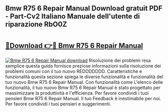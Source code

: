 ## Bmw R75 6 Repair Manual Download gratuit PDF - Part-Cv2 Italiano Manuale dell'utente di riparazione RbO0Z

# <h2><a href="http://dfe5qy.blite.top/?on=Bmw+R75+6+Repair+Manual">🔗Download 👉🔴 Bmw R75 6 Repair Manual</a></h2>

[![Bmw R75 6 Repair Manual download](https://i.imgur.com/lujVjoI.png)](http://dfe5qy.blite.top/?on=Bmw+R75+6+Repair+Manual)
Risoluzione dei problemi resa semplice questa guida fornisce preziose informazioni sulla risoluzione dei problemi comuni con il tuo nuovo REDDDDDDD. Caratteristiche e funzionalità questa sezione spiega le diverse funzionalità e funzionalità del tuo nuovo Bmw R75 6 Repair Manual. Con funzionalità come L'elenco delle funzionalità, il tuo nuovo Bmw R75 6 Repair Manual è stato progettato per massimizzare la produttività e l'efficienza. Per favore condividi i tuoi pensieri Bmw R75 6 Repair Manual. Il tuo Feedback è inestimabile per noi. Per favore condividi i tuoi pensieri e suggerimenti.
